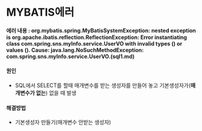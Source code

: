 # MYBATIS에러
#### 에러 내용 : org.mybatis.spring.MyBatisSystemException: nested exception is org.apache.ibatis.reflection.ReflectionException: Error instantiating class com.spring.sns.myInfo.service.UserVO with invalid types () or values (). Cause: java.lang.NoSuchMethodException: com.spring.sns.myInfo.service.UserVO.<init>(sql1.md)

#### 원인
- SQL에서 SELECT를 할때 매개변수를 받는 생성자를 만들어 놓고 기본생성자가(**매개변수가 없는**) 없을 때 발생

#### 해결방법
- 기본생성자 만들기(매개변수 안받는 생성자) 